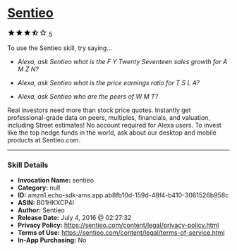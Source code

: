 # [Sentieo](http://alexa.amazon.com/#skills/amzn1.echo-sdk-ams.app.ab8fb10d-159d-48f4-b410-3061526b958c)
![3.1 stars](../../images/ic_star_black_18dp_1x.png)![3.1 stars](../../images/ic_star_black_18dp_1x.png)![3.1 stars](../../images/ic_star_black_18dp_1x.png)![3.1 stars](../../images/ic_star_half_black_18dp_1x.png)![3.1 stars](../../images/ic_star_border_black_18dp_1x.png) 5

To use the Sentieo skill, try saying...

* *Alexa, ask Sentieo what is the F Y Twenty Seventeen sales growth for A M Z N?*

* *Alexa, ask Sentieo what is the price earnings ratio for T S L A?*

* *Alexa, ask Sentieo who are the peers of W M T?*

Real investors need more than stock price quotes. Instantly get professional-grade data on peers, multiples, financials, and valuation, including Street estimates! No account required for Alexa users. To invest like the top hedge funds in the world, ask about our desktop and mobile products at Sentieo.com.

***

### Skill Details

* **Invocation Name:** sentieo
* **Category:** null
* **ID:** amzn1.echo-sdk-ams.app.ab8fb10d-159d-48f4-b410-3061526b958c
* **ASIN:** B01HKXCP4I
* **Author:** Sentieo
* **Release Date:** July 4, 2016 @ 02:27:32
* **Privacy Policy:** https://sentieo.com/content/legal/privacy-policy.html
* **Terms of Use:** https://sentieo.com/content/legal/terms-of-service.html
* **In-App Purchasing:** No
